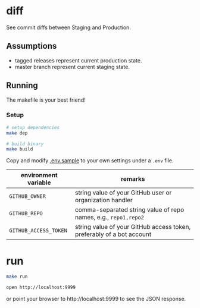# diff

See commit diffs between Staging and Production.

## Assumptions

* tagged releases represent current production state.
* master branch represent current staging state.

## Running

The makefile is your best friend!

### Setup

```bash
# setup dependencies
make dep

# build binary
make build
```

Copy and modify [.env.sample](.env.sample) to your own settings under a `.env` file.

| environment variable | remarks |
| --- | --- |
| `GITHUB_OWNER` | string value of your GitHub user or organization handler |
| `GITHUB_REPO` | comma-separated string value of repo names, e.g., `repo1,repo2` |
| `GITHUB_ACCESS_TOKEN` | string value of your GitHub access token, preferably of a bot account |


# run

```bash
make run

open http://localhost:9999
```

or point your browser to http://localhost:9999 to see the JSON response.

```